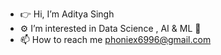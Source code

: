 - 👉 Hi, I’m Aditya Singh
- ⚙️ I’m interested in Data Science , AI & ML 🤖
- 📫 How to reach me phoniex6996@gmail.com

<!---
Aditya7024/Aditya7024 is a ✨ special ✨ repository because its `README.md` (this file) appears on your GitHub profile.
You can click the Preview link to take a look at your changes.
--->
